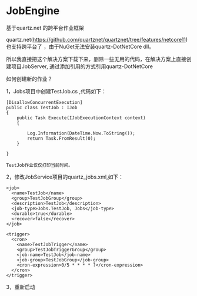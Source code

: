 # JobEngine
基于quartz.net 的跨平台作业框架

quartz.net(https://github.com/quartznet/quartznet/tree/features/netcore11) 
也支持跨平台了 ，由于NuGet无法安装quartz-DotNetCore dll。

所以我直接把这个解决方案下载下来，删除一些无用的代码，在解决方案上直接创建项目JobServer,
通过添加引用的方式引用quartz-DotNetCore

如何创建新的作业？

1，Jobs项目中创建TestJob.cs ,代码如下：

    [DisallowConcurrentExecution]
    public class TestJob : IJob
    {
        public Task Execute(IJobExecutionContext context)
        {

            Log.Information(DateTime.Now.ToString());
            return Task.FromResult(0);
        }
            
    }

	TestJob作业仅仅打印当前时间。

2，修改JobService项目的quartz_jobs.xml,如下：

    <job>
      <name>TestJob</name>
      <group>TestJobGroup</group>
      <description>TestJob</description>
      <job-type>Jobs.TestJob, Jobs</job-type>
      <durable>true</durable>
      <recover>false</recover>
    </job>

    <trigger>
      <cron>
        <name>TestJobTrigger</name>
        <group>TestJobTriggerGroup</group>
        <job-name>TestJob</job-name>
        <job-group>TestJobGroup</job-group>
        <cron-expression>0/5 * * * * ?</cron-expression>
      </cron>
    </trigger>


3，重新启动


